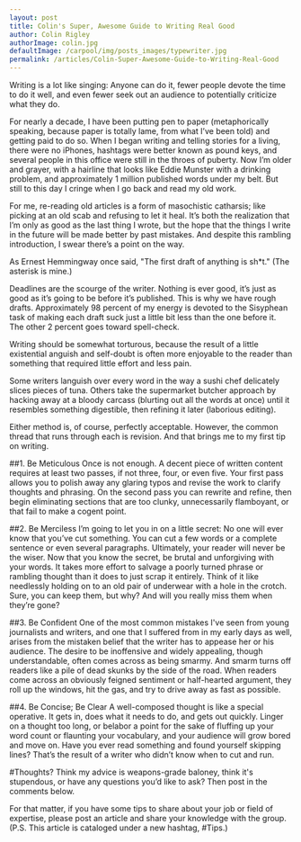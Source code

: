 ```yaml
---
layout: post
title: Colin's Super, Awesome Guide to Writing Real Good
author: Colin Rigley
authorImage: colin.jpg
defaultImage: /carpool/img/posts_images/typewriter.jpg
permalink: /articles/Colin-Super-Awesome-Guide-to-Writing-Real-Good
---
```

Writing is a lot like singing: Anyone can do it, fewer people devote the time to do it well, and even fewer seek out an audience to potentially criticize what they do.

<!--more-->

For nearly a decade, I have been putting pen to paper (metaphorically speaking, because paper is totally lame, from what I’ve been told) and getting paid to do so. When I began writing and telling stories for a living, there were no iPhones, hashtags were better known as pound keys, and several people in this office were still in the throes of puberty. Now I’m older and grayer, with a hairline that looks like Eddie Munster with a drinking problem, and approximately 1 million published words under my belt. But still to this day I cringe when I go back and read my old work.

For me, re-reading old articles is a form of masochistic catharsis; like picking at an old scab and refusing to let it heal. It’s both the realization that I’m only as good as the last thing I wrote, but the hope that the things I write in the future will be made better by past mistakes. And despite this rambling introduction, I swear there’s a point on the way.

As Ernest Hemmingway once said, "The first draft of anything is sh*t." (The asterisk is mine.)

Deadlines are the scourge of the writer. Nothing is ever good, it’s just as good as it’s going to be before it’s published. This is why we have rough drafts. Approximately 98 percent of my energy is devoted to the Sisyphean task of making each draft suck just a little bit less than the one before it. The other 2 percent goes toward spell-check.

Writing should be somewhat torturous, because the result of a little existential anguish and self-doubt is often more enjoyable to the reader than something that required little effort and less pain.

Some writers languish over every word in the way a sushi chef delicately slices pieces of tuna. Others take the supermarket butcher approach by hacking away at a bloody carcass (blurting out all the words at once) until it resembles something digestible, then refining it later (laborious editing).

Either method is, of course, perfectly acceptable. However, the common thread that runs through each is revision. And that brings me to my first tip on writing.

##1. Be Meticulous
Once is not enough. A decent piece of written content requires at least two passes, if not three, four, or even five. Your first pass allows you to polish away any glaring typos and revise the work to clarify thoughts and phrasing. On the second pass you can rewrite and refine, then begin eliminating sections that are too clunky, unnecessarily flamboyant, or that fail to make a cogent point.

##2. Be Merciless
I’m going to let you in on a little secret: No one will ever know that you’ve cut something. You can cut a few words or a complete sentence or even several paragraphs. Ultimately, your reader will never be the wiser. Now that you know the secret, be brutal and unforgiving with your words. It takes more effort to salvage a poorly turned phrase or rambling thought than it does to just scrap it entirely. Think of it like needlessly holding on to an old pair of underwear with a hole in the crotch. Sure, you can keep them, but why? And will you really miss them when they’re gone?

##3. Be Confident
One of the most common mistakes I've seen from young journalists and writers, and one that I suffered from in my early days as well, arises from the mistaken belief that the writer has to appease her or his audience. The desire to be inoffensive and widely appealing, though understandable, often comes across as being smarmy. And smarm turns off readers like a pile of dead skunks by the side of the road. When readers come across an obviously feigned sentiment or half-hearted argument, they roll up the windows, hit the gas, and try to drive away as fast as possible.

##4. Be Concise; Be Clear
A well-composed thought is like a special operative. It gets in, does what it needs to do, and gets out quickly. Linger on a thought too long, or belabor a point for the sake of fluffing up your word count or flaunting your vocabulary, and your audience will grow bored and move on. Have you ever read something and found yourself skipping lines? That’s the result of a writer who didn’t know when to cut and run.

#Thoughts?
Think my advice is weapons-grade baloney, think it's stupendous, or have any questions you’d like to ask? Then post in the comments below.

For that matter, if you have some tips to share about your job or field of expertise, please post an article and share your knowledge with the group. (P.S. This article is cataloged under a new hashtag, \#Tips.)